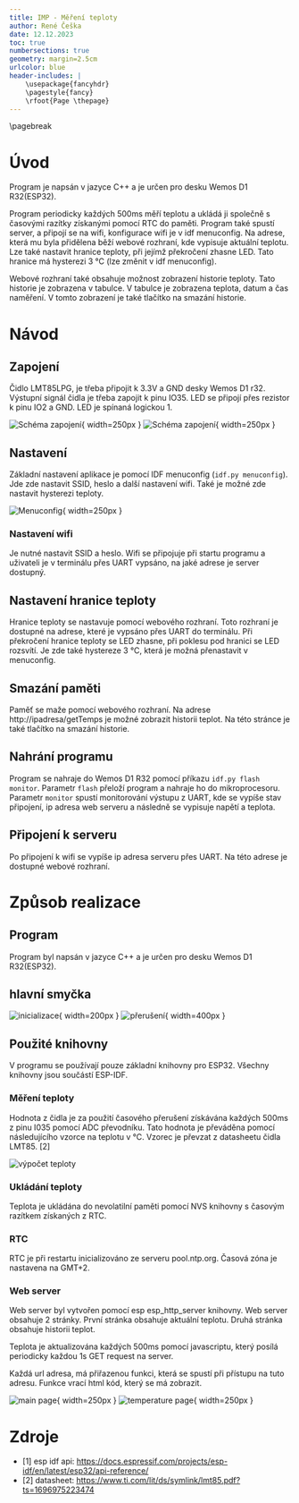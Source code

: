 ```yaml
---
title: IMP - Měření teploty
author: René Češka
date: 12.12.2023
toc: true
numbersections: true
geometry: margin=2.5cm
urlcolor: blue
header-includes: |
    \usepackage{fancyhdr}
    \pagestyle{fancy}
    \rfoot{Page \thepage}
---
```





\pagebreak

# Úvod

Program je napsán v jazyce C++ a je určen pro desku Wemos D1 R32(ESP32).

Program periodicky každých 500ms měří teplotu a ukládá ji společně s časovými razítky získanými pomocí RTC do paměti. Program také spustí server, a připojí se na wifi, konfigurace wifi je v idf menuconfig.
Na adrese, která mu byla přidělena běží webové rozhraní, kde vypisuje aktuální teplotu. Lze také nastavit hranice teploty, při jejímž překročení zhasne LED. Tato hranice má hysterezi 3 °C (lze změnit v idf menuconfig).

Webové rozhraní také obsahuje možnost zobrazení historie teploty. Tato historie je zobrazena v tabulce. V tabulce je zobrazena teplota, datum a čas naměření.
V tomto zobrazení je také tlačítko na smazání historie.

# Návod

## Zapojení

Čidlo LMT85LPG, je třeba připojit k 3.3V a GND desky Wemos D1 r32. Výstupní signál čidla je třeba zapojit k pinu IO35. LED se připojí přes rezistor k pinu IO2 a GND. LED je spínaná logickou 1.

![Schéma zapojení](docs/img/board.png){ width=250px }
![Schéma zapojení](docs/img/schematic.png){ width=250px }

## Nastavení

Základní nastavení aplikace je pomocí IDF menuconfig (`idf.py menuconfig`). Jde zde nastavit SSID, heslo a další nastavení wifi. Také je možné zde nastavit hysterezi teploty.

![Menuconfig](docs/img/menuconfig.png){ width=250px }

### Nastavení wifi

Je nutné nastavit SSID a heslo. Wifi se připojuje při startu programu a uživateli je v terminálu přes UART vypsáno, na jaké adrese je server dostupný.

## Nastavení hranice teploty

Hranice teploty se nastavuje pomocí webového rozhraní. Toto rozhraní je dostupné na adrese, které je vypsáno přes UART do terminálu. Při překročení hranice teploty se LED zhasne, při poklesu pod hranici se LED rozsvítí. Je zde také hystereze 3 °C, která je možná přenastavit v menuconfig.

## Smazání paměti

Paměť se maže pomocí webového rozhraní. Na adrese http://ipadresa/getTemps je možné zobrazit historii teplot. Na této stránce je také tlačítko na smazání historie.

## Nahrání programu

Program se nahraje do Wemos D1 R32 pomocí příkazu `idf.py flash monitor`. Parametr `flash` přeloží program a nahraje ho do mikroprocesoru. Parametr `monitor` spustí monitorování výstupu z UART, kde se vypíše stav připojení, ip adresa web serveru a následně se vypisuje napětí a teplota.

## Připojení k serveru

Po připojení k wifi se vypíše ip adresa serveru přes UART. Na této adrese je dostupné webové rozhraní.

# Způsob realizace

## Program

Program byl napsán v jazyce C++ a je určen pro desku Wemos D1 R32(ESP32).

## hlavní smyčka

![inicializace](docs/img/MainLoop.png){ width=200px }
![přerušení](docs/img/TimerInterrupt.png){ width=400px }

## Použité knihovny

V programu se používají pouze základní knihovny pro ESP32. Všechny knihovny jsou součástí ESP-IDF.

### Měření teploty

Hodnota z čidla je za použití časového přerušení získávána každých 500ms z pinu I035 pomocí ADC převodníku. Tato hodnota je převáděna pomocí následujícího vzorce na teplotu v °C. Vzorec je převzat z datasheetu čidla LMT85. [2]

![výpočet teploty](docs/img/temp_eq.png)

### Ukládání teploty

Teplota je ukládána do nevolatilní paměti pomocí NVS knihovny s časovým razítkem získaných z RTC.

### RTC

RTC je při restartu inicializováno ze serveru pool.ntp.org. Časová zóna je nastavena na GMT+2.

### Web server

Web server byl vytvořen pomocí esp esp_http_server knihovny. Web server obsahuje 2 stránky. První stránka obsahuje aktuální teplotu. Druhá stránka obsahuje historii teplot.

Teplota je aktualizována každých 500ms pomocí javascriptu, který posílá periodicky každou 1s GET request na server.

Každá url adresa, má přiřazenou funkci, která se spustí při přístupu na tuto adresu. Funkce vrací html kód, který se má zobrazit.

![main page](docs/img/main_page.jpg){ width=250px }
![temperature page](docs/img/temp_page.jpg){ width=250px }


# Zdroje

- [1] esp idf api: https://docs.espressif.com/projects/esp-idf/en/latest/esp32/api-reference/
- [2] datasheet: https://www.ti.com/lit/ds/symlink/lmt85.pdf?ts=1696975223474

